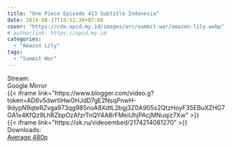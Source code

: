 ```yaml
---
title: "One Piece Episode 413 Subtitle Indonesia"
date: 2019-08-17T19:51:39+07:00
cover: "https://cdn.opid.my.id/images/arc/summit-war/amazon-lily.webp" # Optional, cover
# authorlink: https://opid.my.id
categories:
  - "Amazon Lily"
tags:
  - "Summit War"
---
```

<div class="ui menu violet borderless inverted">
  <div class="header item active">
        Stream:
    </div>
  <a class="active item" data-tab="google">
    <i class="google drive icon"></i> Google
  </a>
  <a class="item nounderline" data-tab="mirror">
    <i class="odnoklassniki icon"></i> Mirror
  </a>
</div>
<div class="ui bottom attached tab segment active" style="border:0 !important;" data-tab="google">
{{< iframe link="https://www.blogger.com/video.g?token=AD6v5dwrtIHwOHJdD7gE2NsqPnwH-9dypN9qteRZvga973qg985noA8XdtL2bgj3Z0A905s2QtzHoyF35EBuXZHG7GA1x4KfQz9LhRZbpOzAfzrTnQY4A8rFMeiUhjPAcjMNuqiz7Xw" >}}
</div>
<div class="ui bottom attached tab segment" style="border:0 !important;" data-tab="mirror">
{{< iframe link="https://ok.ru/videoembed/2174214081270" >}}
</div>
<div class="ui menu violet borderless inverted">
  <div class="header item active">
        Downloads:
    </div>
  <a class="item nounderline" href="https://ouo.io/Czouhr" target="_blank" rel="dofollow"><i class="google drive icon"></i>
    Average 480p</a>
</div>